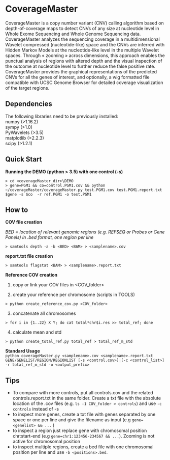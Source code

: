 # CoverageMaster

CoverageMaster is a copy number variant (CNV) calling algorithm based on depth-of-coverage maps to detect CNVs of any size at nucleotide level in Whole Exome Sequencing and Whole Genome Sequencing data. CoverageMaster analyzes the sequencing coverage in a multidimensional Wavelet compressed (nucleotide-like) space and the CNVs are inferred with Hidden Markov Models at the nucleotide-like level in the multiple Wavelet spaces. Through « zooming » across dimensions, this approach enables the punctual analysis of regions with altered depth and the visual inspection of the outcome at nucleotide level to further reduce the false positive rate.   
CoverageMaster provides the graphical representations of the predicted CNVs for all the genes of interest, and optionally, a wig formatted file compatible with UCSC Genome Browser for detailed coverage visualization of the target regions. 

## Dependencies

The following libraries need to be previously installed:  
numpy (>1.16.2)  
sympy (>1.0)  
PyWavelets (>3.5)  
matplotlib (>2.2.3)  
scipy (>1.2.1)

## Quick Start

__Running the DEMO (python > 3.5) with one control (-s)__

```
> cd <coverageMaster_dir>\DEMO    
> gene=PGM1 && co=control.PGM1.cov && python ~/coverageMaster/coverageMaster.py test.PGM1.cov test.PGM1.report.txt $gene -s $co  -r ref.PGM1 -o test.PGM1
```

## How to 


__COV file creation__

_BED = location of relevant genomic regions (e.g. REFSEQ or Probes or Gene Panels) in .bed format, one region per line_  

`> samtools depth -a -b <BED> <BAM> > <samplename>.cov`

__report.txt file creation__
  
`> samtools flagstat <BAM> > <samplename>.report.txt`
  
__Reference COV creation__

  1. copy or link your COV files in \<COV_folder\>

  2. create your reference per chromosome (scripts in TOOLS)

  `> python create_reference_cov.py <COV_folder>`

  3. concatenate all chromosomes

  `> for i in {1..22} X Y; do cat total*chr$i.res >> total_ref; done`

  4. calculate mean and std 

  `> python create_total_ref.py total_ref > total_ref_m_std`

__Standard Usage__  
`python coverageMaster.py <samplename>.cov <samplename>.report.txt GENE/GENELIST/REGION/REGIONLIST [-s <control.cov>]|[-c <control_list>]  -r total_ref_m_std -o <output_prefix>`

## Tips

*  To compare with more controls, put  all controls.cov and the related controls.report.txt in the same folder. Create a txt file with the absolute location of the .cov files (e.g. `ls -1 COV_folder > controls`) and use `-c controls` instead of -s  
*  to inspect more genes, create a txt file with genes separated by one space or one per line and give the filename as input (e.g `gene=<genelist> && ...` )  
*  to inspect a region just replace gene with chromosomal position chr:start-end (e.g `gene=chr1:123456-234567 && ...`). Zooming is not active for chromosomal position  
*  to inspect multiple regions, create a bed file with one chromosomal position per line and use `-b <positions>.bed`.  

